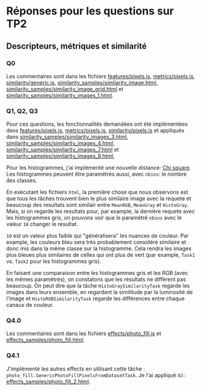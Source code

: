# Réponses pour les questions sur TP2

## Descripteurs, métriques et similarité

### Q0

Les commentaires sont dans les fichiers [features/pixels.js](features/pixels.js), [metrics/pixels.js](metrics/pixels.js), [similarity/generic.js](similarity/generic.js), [similarity_samples/similarity_image.html](similarity_samples/similarity_image.html), [similarity_samples/similarity_image_grid.html](similarity_samples/similarity_image_grid.html) et [similarity_samples/similarity_images_1.html](similarity_samples/similarity_images_1.html).

### Q1, Q2, Q3
Pour ces questions, les fonctionnalités demandées ont été implémentées dans [features/pixels.js](./features/pixels.js), [metrics/pixels.js](./metrics/pixels.js), [similarity/pixels.js](./similarity/pixels.js) et appliqués dans [similarity_samples/similarity_images_3.html](similarity_samples/similarity_images_3.html), [similarity_samples/similarity_images_4.html](similarity_samples/similarity_images_4.html), [similarity_samples/similarity_images_7.html](similarity_samples/similarity_images_7.html) et [similarity_samples/similarity_images_8.html](similarity_samples/similarity_images_8.html),

Pour les histogrammes, j'ai implémenté une nouvelle distance: [Chi square](https://en.wikipedia.org/wiki/Chi-squared_test).
Les histogrammes peuvent être paramétrés aussi, avec `nbins`: le nombre des classes.

En exécutant les fichiers `html`, la première chose que nous observons est que tous les tâches trouvent bien le plus similaire image avec la requete et beaucoup des resultats sont similair entre `MeanRGB`, `MeanGray` et `HistoGray`. Mais, si on regarde les resultats pour, par example, la dernière requete avec les histogrammes gris, on pouvons voir que le paramétré `nbins` avec le valeur `10` changer le resultat. 

`10` est un valeur plus faible qui "généralisera" les nuances de couleur. Par example, les couleurs bleu sera très probablement considéré similaire et donc mis dans la même classe sur la histogramme. Cela rendra les images plus bleues plus similaires de celles qui ont plus de vert (par example, `Task1` vs. `Task2` pour les histogrammes gris).

En faisant une comparaison entre les histogrammes gris et les RGB (avec les mêmes paramétrés), on constatons que les résultats ne diffèrent pas beaucoup. On peut dire que la tâche `HistoGraySimilarityTask` regarde les images dans leurs ensemble, en regardant la similitude par la luminosité de l'image et `HistoRGBSimilarityTask` regarde les différences entre chaque canaux de couleur.

### Q4.0
Les commentaires sont dans les fichiers [effects/photo_fill.js](effects/photo_fill.js) et [effects_samples/photo_fill.html](effects_samples/photo_fill.html).

### Q4.1
J'implémenté les autres effects en utilisant cette tâche : `photo_fill.GenericPhotoFillPixelsFromDatasetTask`.
Je l'ai appliqué ici : [effects_samples/photo_fill_2.html](effects_samples/photo_fill_2.html).